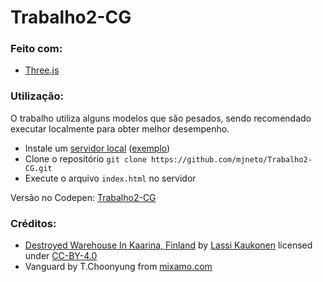 # Trabalho2-CG

### Feito com:
- [Three.js](https://threejs.org/docs/index.html#manual/en)

### Utilização:
O trabalho utiliza alguns modelos que são pesados, sendo recomendado executar localmente para obter melhor desempenho.
- Instale um [servidor local](https://threejs.org/docs/index.html#manual/en/introduction/How-to-run-things-locally) ([exemplo](https://marketplace.visualstudio.com/items?itemName=yandeu.five-server))
- Clone o repositório
`git clone https://github.com/mjneto/Trabalho2-CG.git`
- Execute o arquivo `index.html` no servidor

Versão no Codepen: [Trabalho2-CG](https://codepen.io/mjneto/pen/VwQqgEX)

### Créditos:
- [Destroyed Warehouse In Kaarina, Finland](https://sketchfab.com/3d-models/destroyed-warehouse-in-kaarina-finland-12d2dfd3d2cb4c8e80f3f223c649be32) by [Lassi Kaukonen](https://sketchfab.com/thesidekick) licensed under [CC-BY-4.0](http://creativecommons.org/licenses/by/4.0/)
- Vanguard by T.Choonyung from [mixamo.com](https://www.mixamo.com)
